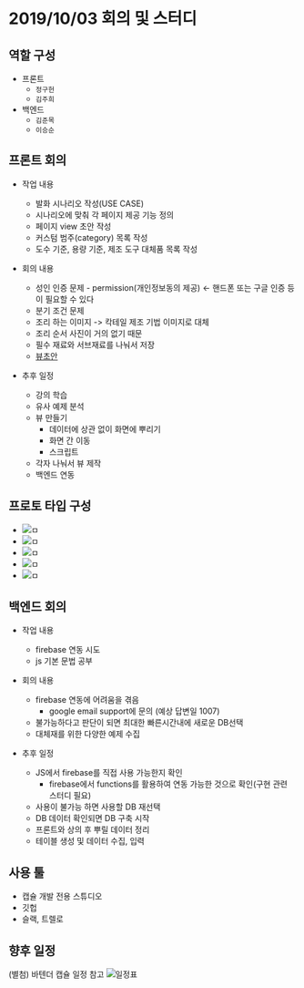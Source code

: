 # 2019/10/03 회의 및 스터디

## 역할 구성

- 프론트
  - `정구헌`
  - `김주희`
- 백엔드
  - `김준목`
  - `이승순`

## 프론트 회의

- 작업 내용
  - 발화 시나리오 작성(USE CASE)
  - 시나리오에 맞춰 각 페이지 제공 기능 정의
  - 페이지 view 초안 작성
  - 커스텀 범주(category) 목록 작성
  - 도수 기준, 용량 기준, 제조 도구 대체품 목록 작성

- 회의 내용
  - 성인 인증 문제 - permission(개인정보동의 제공) <- 핸드폰 또는 구글 인증 등이 필요할 수 있다
  - 분기 조건 문제
  - 조리 하는 이미지 -> 칵테일 제조 기법 이미지로 대체
  - 조리 순서 사진이 거의 없기 때문
  - 필수 재료와 서브재료를 나눠서 저장
  - [뷰초안](#프로토-타입-구성)

- 추후 일정
  - 강의 학습
  - 유사 예제 분석
  - 뷰 만들기
    - 데이터에 상관 없이 화면에 뿌리기
    - 화면 간 이동
    - 스크립트
  - 각자 나눠서 뷰 제작
  - 백엔드 연동

## 프로토 타입 구성

- ![ㅁ](/회의록/1003/칵테일_설명.JPG)
- ![ㅁ](/회의록/1003/베이스_조회.JPG)
- ![ㅁ](/회의록/1003/범주리스트_조회.JPG)
- ![ㅁ](/회의록/1003/리스트_조회.JPG)
- ![ㅁ](/회의록/1003/레시피_페이지.JPG)

## 백엔드 회의

- 작업 내용
  - firebase 연동 시도
  - js 기본 문법 공부

- 회의 내용
  - firebase 연동에 어려움을 겪음
    - google email support에 문의 (예상 답변일 1007)
  - 불가능하다고 판단이 되면 최대한 빠른시간내에 새로운 DB선택
  - 대체재를 위한 다양한 예제 수집

- 추후 일정
  - JS에서 firebase를 직접 사용 가능한지 확인
    - firebase에서 functions를 활용하여 연동 가능한 것으로 확인(구현 관련 스터디 필요)
  - 사용이 불가능 하면 사용할 DB 재선택
  - DB 데이터 확인되면 DB 구축 시작
  - 프론트와 상의 후 뿌릴 데이터 정리
  - 테이블 생성 및 데이터 수집, 입력

## 사용 툴

- 캡슐 개발 전용 스튜디오
- 깃헙
- 슬랙, 트렐로

## 향후 일정

(별첨) 바텐더 캡슐 일정 참고
![일정표](/회의록/1003/바텐더_2차_일정표.JPG)
